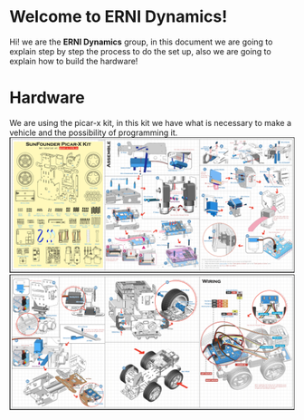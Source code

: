 # Welcome to ERNI Dynamics!

Hi! we are the **ERNI Dynamics** group, in this document we are going to explain step by step the process to do the set up, also we are going to explain how to build the hardware!


# Hardware

We are using the picar-x kit, in this kit we have what is necessary to make a vehicle and the possibility of programming it.
![Materials](https://github.com/enricd/erni_dynamics_hackathon/blob/6d5fc79c7afc406060e7dba13fa715742e2e5fe1/Documentation/materials-picar-x.png)
![Materials](https://github.com/enricd/erni_dynamics_hackathon/blob/6d5fc79c7afc406060e7dba13fa715742e2e5fe1/Documentation/materials2-picar-x.png)
